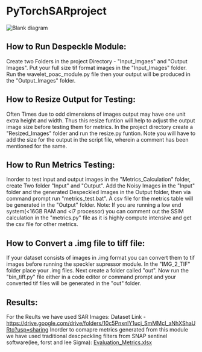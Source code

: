 # PyTorchSARproject
![Blank diagram](https://user-images.githubusercontent.com/32778343/118477648-8c95be80-b72c-11eb-867d-748c040c010c.jpeg)
## How to Run Despeckle Module:
Create two Folders in the project Directory - "Input_Imgaes" and "Output Images". Put your full size tif format images in the "Input_Images" folder. Run the wavelet_poac_module.py file then your output will be produced in the "Output_Images" folder.
## How to Resize Output for Testing:
Often Times due to odd dimensions of images output may have one unit extra height and width. Thus this resize funtion will help to adjust the output image size before testing them for metrics. In the project directory create a "Resized_Images" folder and run the resize.py funtion. Note you will have to add the size for the output in the script file, wherein a comment has been mentioned for the same.
## How to Run Metrics Testing:
Inorder to test input and output images in the "Metrics_Calculation" folder, create Two folder "Input" and "Output". Add the Noisy Images in the "Input" folder and the generated Despeckled Images in the Output folder, then via command prompt run "metrics_test.bat". A csv file for the metrics table will be generated in the "Output" folder.
Note: If you are running a low end system(<16GB RAM and <i7 processor) you can comment out the SSIM calculation in the "metrics.py" file as it is highly compute intensive and get the csv file for other metrics.
## How to Convert a .img file to tiff file:
If your dataset consists of images in .img format you can convert them to tif images before running the speckler supressor module. In the "IMG_2_TIF" folder place your .img files. Next create a folder called "out". Now run the "bin_tiff.py" file either in a code editor or command prompt and your converted tif files will be generated in the "out" folder.
## Results:
For the Reults we have used SAR Images:
Dataset Link - https://drive.google.com/drive/folders/10c5PnxnlY1ucj_SmMMcI_aNhXShaURto?usp=sharing
Inorder to comapre metrics generated from this module we have used traditional descpeckling filters from SNAP sentinel software(lee, forst and lee Sigma):
[Evaluation_Metrics.xlsx](https://github.com/ajinkya98/PyTorchDespeckler/files/6493530/Evaluation_Metrics.xlsx)
